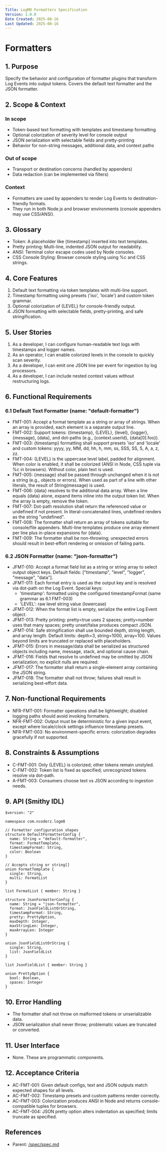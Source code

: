```yaml
---
Title: LogM8 Formatters Specification
Version: 1.0.0
Date Created: 2025-08-16
Last Updated: 2025-08-16
---
```


# Formatters

## 1. Purpose

Specify the behavior and configuration of formatter plugins that transform Log Events into output tokens. Covers the default text formatter and the JSON formatter.

## 2. Scope & Context

### In scope
- Token-based text formatting with templates and timestamp formatting
- Optional colorization of severity level for console output
- JSON serialization with selectable fields and pretty-printing
- Behavior for non-string messages, additional data, and context paths

### Out of scope
- Transport or destination concerns (handled by appenders)
- Data redaction (can be implemented via filters)

### Context
- Formatters are used by appenders to render Log Events to destination-friendly formats.
- They run in both Node.js and browser environments (console appenders may use CSS/ANSI).

## 3. Glossary
- Token: A placeholder like {timestamp} inserted into text templates.
- Pretty printing: Multi-line, indented JSON output for readability.
- ANSI: Terminal color escape codes used by Node consoles.
- CSS Console Styling: Browser console styling using %c and CSS strings.

## 4. Core Features
1. Default text formatting via token templates with multi-line support.
2. Timestamp formatting using presets ('iso', 'locale') and custom token grammar.
3. Optional colorization of {LEVEL} for console-friendly output.
4. JSON formatting with selectable fields, pretty-printing, and safe stringification.

## 5. User Stories
1. As a developer, I can configure human-readable text logs with timestamps and logger names.
2. As an operator, I can enable colorized levels in the console to quickly scan severity.
3. As a developer, I can emit one JSON line per event for ingestion by log processors.
4. As a developer, I can include nested context values without restructuring logs.

## 6. Functional Requirements

### 6.1 Default Text Formatter (name: "default-formatter")
- FMT-001: Accept a format template as a string or array of strings. When an array is provided, each element is a separate output line.
- FMT-002: Support tokens: {timestamp}, {LEVEL}, {level}, {logger}, {message}, {data}, and dot-paths (e.g., {context.userId}, {data[0].foo}).
- FMT-003: {timestamp} formatting shall support presets 'iso' and 'locale' and custom tokens: yyyy, yy, MM, dd, hh, h, mm, ss, SSS, SS, S, A, a, z, zz.
- FMT-004: {LEVEL} is the uppercase level label, padded for alignment. When color is enabled, it shall be colorized (ANSI in Node, CSS tuple via %c in browsers). Without color, plain text is used.
- FMT-005: {message} shall be passed through unchanged when it is not a string (e.g., objects or errors). When used as part of a line with other literals, the result of String(message) is used.
- FMT-006: {data} resolves to the additional data array. When a line equals {data} alone, expand items inline into the output token list. When the array is empty, remove the token.
- FMT-007: Dot-path resolution shall return the referenced value or undefined if not present. In literal-concatenated lines, undefined renders as the string "undefined".
- FMT-008: The formatter shall return an array of tokens suitable for console/file appenders. Multi-line templates produce one array element per line plus in-place expansions for {data}.
- FMT-009: The formatter shall be non-throwing; unexpected errors should result in best-effort rendering or omission of failing parts.

### 6.2 JSON Formatter (name: "json-formatter")
- JFMT-010: Accept a format field list as a string or string array to select output object keys. Default fields: ["timestamp", "level", "logger", "message", "data"].
- JFMT-011: Each format entry is used as the output key and is resolved via dot-path on the Log Event. Special keys:
  - 'timestamp': formatted using the configured timestampFormat (same grammar as 6.1 FMT-003)
  - 'LEVEL': raw level string value (lowercase)
- JFMT-012: When the format list is empty, serialize the entire Log Event object.
- JFMT-013: Pretty printing: pretty=true uses 2 spaces; pretty=number uses that many spaces; pretty unset/false produces compact JSON.
- JFMT-014: Safe stringification shall use bounded depth, string length, and array length. Default limits: depth=3, string=1000, array=100. Values beyond limits are truncated or replaced with placeholders.
- JFMT-015: Errors in message/data shall be serialized as structured objects including name, message, stack, and optional cause chain.
- JFMT-016: Fields that resolve to undefined may be omitted by JSON serialization; no explicit nulls are required.
- JFMT-017: The formatter shall return a single-element array containing the JSON string.
- JFMT-018: The formatter shall not throw; failures shall result in serializing best-effort data.

## 7. Non-functional Requirements
- NFR-FMT-001: Formatter operations shall be lightweight; disabled logging paths should avoid invoking formatters.
- NFR-FMT-002: Output must be deterministic for a given input event, except where locale/clock settings influence timestamp presets.
- NFR-FMT-003: No environment-specific errors: colorization degrades gracefully if not supported.

## 8. Constraints & Assumptions
- C-FMT-001: Only {LEVEL} is colorized; other tokens remain unstyled.
- C-FMT-002: Token list is fixed as specified; unrecognized tokens resolve via dot-path.
- A-FMT-003: Consumers choose text vs JSON according to ingestion needs.

## 9. API (Smithy IDL)

```smithy
$version: "2"

namespace com.ncoderz.logm8

// Formatter configuration shapes
structure DefaultFormatterConfig {
  name: String = "default-formatter",
  format: FormatTemplate,
  timestampFormat: String,
  color: Boolean
}

// Accepts string or string[]
union FormatTemplate {
  single: String,
  multi: FormatList
}

list FormatList { member: String }

structure JsonFormatterConfig {
  name: String = "json-formatter",
  format: JsonFieldListOrString,
  timestampFormat: String,
  pretty: PrettyOption,
  maxDepth: Integer,
  maxStringLen: Integer,
  maxArrayLen: Integer
}

union JsonFieldListOrString {
  single: String,
  list: JsonFieldList
}

list JsonFieldList { member: String }

union PrettyOption {
  bool: Boolean,
  spaces: Integer
}
```

## 10. Error Handling
- The formatter shall not throw on malformed tokens or unserializable data.
- JSON serialization shall never throw; problematic values are truncated or converted.

## 11. User Interface
- None. These are programmatic components.

## 12. Acceptance Criteria
- AC-FMT-001: Given default configs, text and JSON outputs match expected shapes for all levels.
- AC-FMT-002: Timestamp presets and custom patterns render correctly.
- AC-FMT-003: Colorization produces ANSI in Node and returns console-compatible tuples for browsers.
- AC-FMT-004: JSON pretty option alters indentation as specified; limits truncate as specified.

## References
- Parent: [/spec/spec.md](/spec/spec.md)
